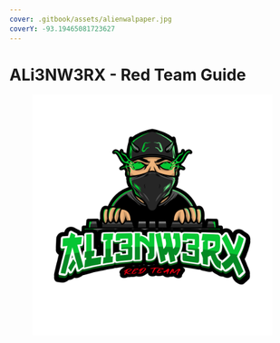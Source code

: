 ```yaml
---
cover: .gitbook/assets/alienwalpaper.jpg
coverY: -93.19465081723627
---
```


# ALi3NW3RX - Red Team Guide

<figure><img src=".gitbook/assets/gaming-logo-maker-featuring-robotic-animal-graphics-1028-el1 (2).png" alt=""><figcaption></figcaption></figure>

